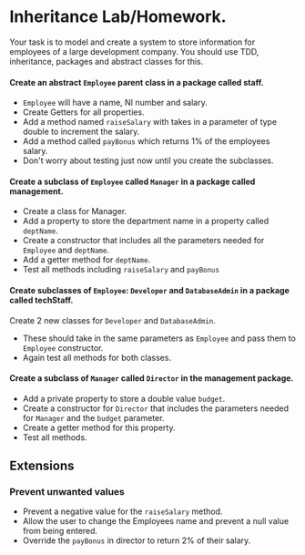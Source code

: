 # Inheritance Lab/Homework.

Your task is to model and create a system to store information for employees of a large development company.
You should use TDD, inheritance, packages and abstract classes for this.

#### Create an abstract `Employee` parent class in a package called staff.
- `Employee` will have a name, NI number and salary.
- Create Getters for all properties.
- Add a method named `raiseSalary` with takes in a parameter of type double to increment the salary.
- Add a method called `payBonus` which returns 1% of the employees salary.
- Don't worry about testing just now until you create the subclasses.

#### Create a subclass of `Employee` called `Manager` in a package called management.
- Create a class for Manager.
- Add a property to store the department name in a property called `deptName`.
- Create a constructor that includes all the parameters needed for `Employee` and `deptName`.
- Add a getter method for `deptName`.
- Test all methods including `raiseSalary` and `payBonus`

#### Create subclasses of `Employee`: `Developer` and `DatabaseAdmin` in a package called techStaff.
Create 2 new classes for `Developer` and `DatabaseAdmin`.
- These should take in the same parameters as `Employee` and pass them to `Employee` constructor.
- Again test all methods for both classes.

#### Create a subclass of `Manager` called `Director` in the management package.
- Add a private property to store a double value `budget`.
- Create a constructor for `Director` that includes the parameters needed for `Manager` and the `budget` parameter.
- Create a getter method for this property.
- Test all methods.


## Extensions

### Prevent unwanted values

- Prevent a negative value for the `raiseSalary` method.
- Allow the user to change the Employees name and prevent a null value from being entered.
- Override the `payBonus` in director to return 2% of their salary.
